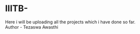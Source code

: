 # IIITB-
Here i will be uploading all the projects which i have done so far.
<br>
Author - Tezaswa Awasthi
